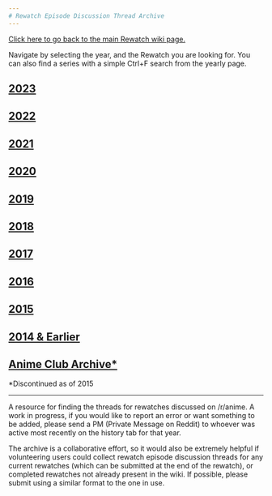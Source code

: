 ```yaml
---
# Rewatch Episode Discussion Thread Archive 
---
```


[Click here to go back to the main Rewatch wiki page.](https://www.reddit.com/r/anime/wiki/rewatches)

Navigate by selecting the year, and the Rewatch you are looking for. You can also find a series with a simple Ctrl+F search from the yearly page.  

## [2023](https://www.reddit.com/r/anime/wiki/rewatches/rewatch_archive/2023)

## [2022](https://www.reddit.com/r/anime/wiki/rewatches/rewatch_archive/2022)

## [2021](https://www.reddit.com/r/anime/wiki/rewatches/rewatch_archive/2021)  

## [2020](https://www.reddit.com/r/anime/wiki/rewatches/rewatch_archive/2020)  

## [2019](https://www.reddit.com/r/anime/wiki/rewatches/rewatch_archive/2019)

## [2018](https://www.reddit.com/r/anime/wiki/rewatches/rewatch_archive/2018)

## [2017](https://www.reddit.com/r/anime/wiki/rewatches/rewatch_archive/2017)

## [2016](https://www.reddit.com/r/anime/wiki/rewatches/rewatch_archive/2016)

## [2015](http://www.reddit.com/r/anime/wiki/rewatches/rewatch_archive/2015)

## [2014 & Earlier](http://www.reddit.com/r/anime/wiki/rewatches/rewatch_archive/2014)

## [Anime Club Archive*](http://www.reddit.com/r/anime/wiki/anime_club_archive)  

*Discontinued as of 2015  

---

A resource for finding the threads for rewatches discussed on /r/anime. A work in progress, if you would like to report an error or want something to be added, please send a PM (Private Message on Reddit) to whoever was active most recently on the history tab for that year.

The archive is a collaborative effort, so it would also be extremely helpful if volunteering users could collect rewatch episode discussion threads for any current rewatches (which can be submitted at the end of the rewatch), or completed rewatches not already present in the wiki. If possible, please submit using a similar format to the one in use.
